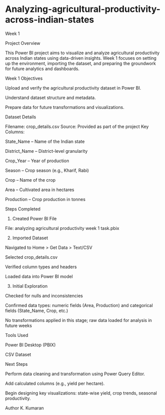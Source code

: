 # Analyzing-agricultural-productivity-across-indian-states

Week 1

Project Overview

This Power BI project aims to visualize and analyze agricultural productivity across Indian states using data-driven insights. Week 1 focuses on setting up the environment, importing the dataset, and preparing the groundwork for future analytics and dashboards.

Week 1 Objectives

Upload and verify the agricultural productivity dataset in Power BI.

Understand dataset structure and metadata.

Prepare data for future transformations and visualizations.


Dataset Details

Filename: crop_details.csv
Source: Provided as part of the project
Key Columns:

State_Name – Name of the Indian state

District_Name – District-level granularity

Crop_Year – Year of production

Season – Crop season (e.g., Kharif, Rabi)

Crop – Name of the crop

Area – Cultivated area in hectares

Production – Crop production in tonnes


Steps Completed

1. Created Power BI File

File: analyzing agricultural productivity week 1 task.pbix



2. Imported Dataset

Navigated to Home > Get Data > Text/CSV

Selected crop_details.csv

Verified column types and headers

Loaded data into Power BI model



3. Initial Exploration

Checked for nulls and inconsistencies

Confirmed data types: numeric fields (Area, Production) and categorical fields (State_Name, Crop, etc.)

No transformations applied in this stage; raw data loaded for analysis in future weeks

Tools Used

Power BI Desktop (PBIX)

CSV Dataset


Next Steps

Perform data cleaning and transformation using Power Query Editor.

Add calculated columns (e.g., yield per hectare).

Begin designing key visualizations: state-wise yield, crop trends, seasonal productivity.


Author
  K. Kumaran
